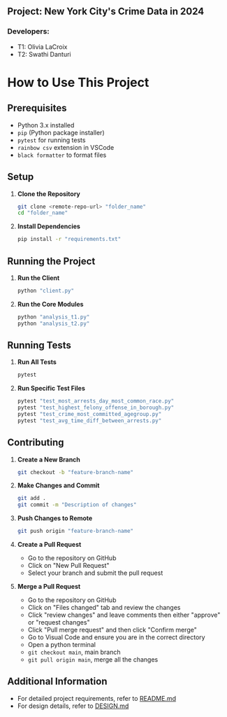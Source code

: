 ## Project: New York City's Crime Data in 2024
### Developers: 
- T1: Olivia LaCroix
- T2: Swathi Danturi

# How to Use This Project

## Prerequisites
- Python 3.x installed
- `pip` (Python package installer)
- `pytest` for running tests
- `rainbow csv` extension in VSCode
- `black formatter` to format files

## Setup
1. **Clone the Repository**
    ```sh
    git clone <remote-repo-url> "folder_name"
    cd "folder_name"
    ```

2. **Install Dependencies**
    ```sh
    pip install -r "requirements.txt"
    ```

## Running the Project
1. **Run the Client**
    ```sh
    python "client.py"
    ```

2. **Run the Core Modules**
    ```sh
    python "analysis_t1.py"
    python "analysis_t2.py"
    ```

## Running Tests
1. **Run All Tests**
    ```sh
    pytest
    ```

2. **Run Specific Test Files**
    ```sh
    pytest "test_most_arrests_day_most_common_race.py"
    pytest "test_highest_felony_offense_in_borough.py"
    pytest "test_crime_most_committed_agegroup.py"
    pytest "test_avg_time_diff_between_arrests.py"
    ```

## Contributing
1. **Create a New Branch**
    ```sh
    git checkout -b "feature-branch-name"
    ```

2. **Make Changes and Commit**
    ```sh
    git add .
    git commit -m "Description of changes"
    ```

3. **Push Changes to Remote**
    ```sh
    git push origin "feature-branch-name"
    ```

4. **Create a Pull Request**
    - Go to the repository on GitHub
    - Click on "New Pull Request"
    - Select your branch and submit the pull request

5. **Merge a Pull Request**
    - Go to the repository on GitHub
    - Click on "Files changed" tab and review the changes
    - Click "review changes" and leave comments then either "approve" or "request changes"
    - Click "Pull merge request" and then click "Confirm merge"
    - Go to Visual Code and ensure you are in the correct directory
    - Open a python terminal
    - `git checkout main`, main branch
    - `git pull origin main`, merge all the changes 

## Additional Information
- For detailed project requirements, refer to [README.md](README.md)
- For design details, refer to [DESIGN.md](DESIGN.md)